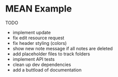MEAN Example
============

TODO
- implement update
- fix edit resource request
- fix header styling (colors)
- show new note message if all notes are deleted
- add placeholder files to track folders
- implement API tests
- clean up dev dependencies
- add a buttload of documentation